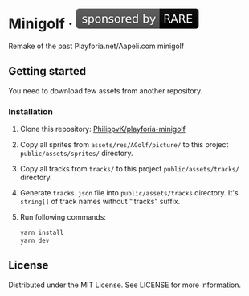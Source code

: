 # Minigolf &middot; [![Sponsored by RARE](https://github.com/rareagency/assets/blob/main/sponsored-by-rare.svg?raw=true)](https://rare.fi/)

Remake of the past Playforia.net/Aapeli.com minigolf

## Getting started

You need to download few assets from another repository.

### Installation

1. Clone this repository: [PhilippvK/playforia-minigolf](https://github.com/PhilippvK/playforia-minigolf)

2. Copy all sprites from `assets/res/AGolf/picture/` to this project `public/assets/sprites/` directory.

3. Copy all tracks from `tracks/` to this project `public/assets/tracks/` directory.

4. Generate `tracks.json` file into `public/assets/tracks` directory. It's `string[]` of track names without ".tracks" suffix.

5. Run following commands:

   ```
   yarn install
   yarn dev
   ```

## License

Distributed under the MIT License. See LICENSE for more information.
